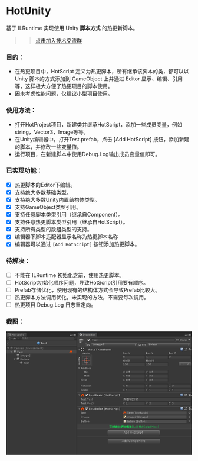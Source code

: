 # HotUnity
基于 ILRuntime 实现使用 Unity **脚本方式** 的热更新脚本。
>> [点击加入技术交流群](https://jq.qq.com/?_wv=1027&k=jWnRWiXf)

### 目的：
- 在热更项目中，HotScript 定义为热更脚本，所有继承该脚本的类，都可以以 Unity 脚本的方式添加到 GameObject 上并通过 Editor 显示、编辑、引用等，这样极大方便了热更项目的脚本使用。
- 因未考虑性能问题，仅建议小型项目使用。

### 使用方法：
- 打开HotProject项目，新建类并继承HotScript，添加一些成员变量，例如string，Vector3，Image等等。
- 在Unity编辑器中，打开Test.prefab，点击 [Add HotScript] 按钮，添加新建的脚本，并修改一些变量值。
- 运行项目，在新建脚本中使用Debug.Log输出成员变量值即可。

### 已实现功能：
- [x] 热更脚本的Editor下编辑。
- [x] 支持绝大多数基础类型。
- [x] 支持绝大多数Unity内置结构体类型。
- [x] 支持GameObject类型引用。
- [x] 支持任意脚本类型引用（继承自Component）。
- [x] 支持任意热更脚本类型引用（继承自HotScript）。
- [x] 支持所有类型的数组类型的支持。
- [x] 编辑器下脚本适配器显示名称为热更脚本名称
- [x] 编辑器可以通过 `[Add HotScript]` 按钮添加热更脚本。

### 待解决：
- [ ] 不能在 ILRuntime 初始化之前，使用热更脚本。
- [ ] HotScript初始化顺序问题，导致HotScript引用要有顺序。
- [ ] Prefab存储优化，使用现有的结构体方式会导致Prefab比较大。
- [ ] 热更脚本方法调用优化，未实现的方法，不需要每次调用。
- [ ] 热更项目 Debug.Log 日志重定向。

### 截图：
![截图](screen_shot_1.png)

